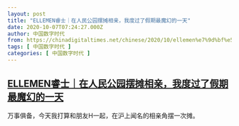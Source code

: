 ```yaml
---
layout: post
title: "ELLEMEN睿士｜在人民公园摆摊相亲，我度过了假期最魔幻的一天"
date: 2020-10-07T07:24:27.000Z
author: 中国数字时代
from: https://chinadigitaltimes.net/chinese/2020/10/ellemen%e7%9d%bf%e5%a3%ab%ef%bd%9c%e5%9c%a8%e4%ba%ba%e6%b0%91%e5%85%ac%e5%9b%ad%e6%91%86%e6%91%8a%e7%9b%b8%e4%ba%b2%ef%bc%8c%e6%88%91%e5%ba%a6%e8%bf%87%e4%ba%86%e5%81%87%e6%9c%9f%e6%9c%80%e9%ad%94/
tags: [ 中国数字时代 ]
categories: [ 中国数字时代 ]
---
```

<!--1602055467000-->
[ELLEMEN睿士｜在人民公园摆摊相亲，我度过了假期最魔幻的一天](https://chinadigitaltimes.net/chinese/2020/10/ellemen%e7%9d%bf%e5%a3%ab%ef%bd%9c%e5%9c%a8%e4%ba%ba%e6%b0%91%e5%85%ac%e5%9b%ad%e6%91%86%e6%91%8a%e7%9b%b8%e4%ba%b2%ef%bc%8c%e6%88%91%e5%ba%a6%e8%bf%87%e4%ba%86%e5%81%87%e6%9c%9f%e6%9c%80%e9%ad%94/)
------

<div>
万事俱备，今天我打算和朋友H一起，在沪上闻名的相亲角摆一次摊。
</div>
